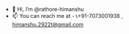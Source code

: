- 👋 Hi, I’m @rathore-himanshu
- 📫 You can reach me at - 📞+91-7073001938 , himanshu.2922t@gmail.com

<!---
rathore-himanshu/rathore-himanshu is a ✨ special ✨ repository because its `README.md` (this file) appears on your GitHub profile.
You can click the Preview link to take a look at your changes.
- 👀 I’m interested in ...
- 🌱 I’m currently learning ...
- 💞️ I’m looking to collaborate on ... 
--->
